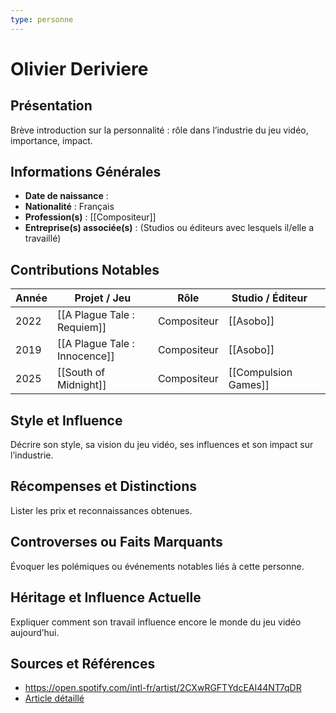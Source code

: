 ```yaml
---
type: personne
---
```

# Olivier Deriviere

## Présentation
Brève introduction sur la personnalité : rôle dans l’industrie du jeu vidéo, importance, impact.

## Informations Générales
- **Date de naissance** :  
- **Nationalité** :  Français
- **Profession(s)** : [[Compositeur]]
- **Entreprise(s) associée(s)** : (Studios ou éditeurs avec lesquels il/elle a travaillé)  

## Contributions Notables
| Année | Projet / Jeu                  | Rôle        | Studio / Éditeur     |     |
| ----- | ----------------------------- | ----------- | -------------------- | --- |
| 2022  | [[A Plague Tale : Requiem]]   | Compositeur | [[Asobo]]            |     |
| 2019  | [[A Plague Tale : Innocence]] | Compositeur | [[Asobo]]            |     |
| 2025  | [[South of Midnight]]         | Compositeur | [[Compulsion Games]] |     |

## Style et Influence
Décrire son style, sa vision du jeu vidéo, ses influences et son impact sur l’industrie.

## Récompenses et Distinctions
Lister les prix et reconnaissances obtenues.

## Controverses ou Faits Marquants
Évoquer les polémiques ou événements notables liés à cette personne.

## Héritage et Influence Actuelle
Expliquer comment son travail influence encore le monde du jeu vidéo aujourd’hui.

## Sources et Références
- https://open.spotify.com/intl-fr/artist/2CXwRGFTYdcEAI44NT7qDR
- [Article détaillé](#)
